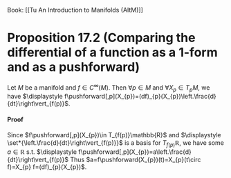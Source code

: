 Book: [[Tu An Introduction to Manifolds (AItM)]]
# Proposition 17.2 (Comparing the differential of a function as a 1-form and as a pushforward)
Let $M$ be a manifold and $f\in C^{\infty}(M)$.
Then $\forall p\in M$ and $\forall X_{p}\in T_{p}M$, we have $\displaystyle f\pushforward[,p](X_{p})=(df)_{p}(X_{p})\left.\frac{d}{dt}\right\vert_{f(p)}$.
#### Proof
Since $f\pushforward[,p](X_{p})\in T_{f(p)}\mathbb{R}$ and $\displaystyle \set*{\left.\frac{d}{dt}\right\vert_{f(p)}}$ is a basis for $T_{f(p)}\mathbb{R}$, we have some $a\in \mathbb{R}$ s.t. $\displaystyle f\pushforward[,p](X_{p})=a\left.\frac{d}{dt}\right\vert_{f(p)}$
Thus $a=f\pushforward(X_{p})(t)=X_{p}(t\circ f)=X_{p} f=(df)_{p}(X_{p})$.